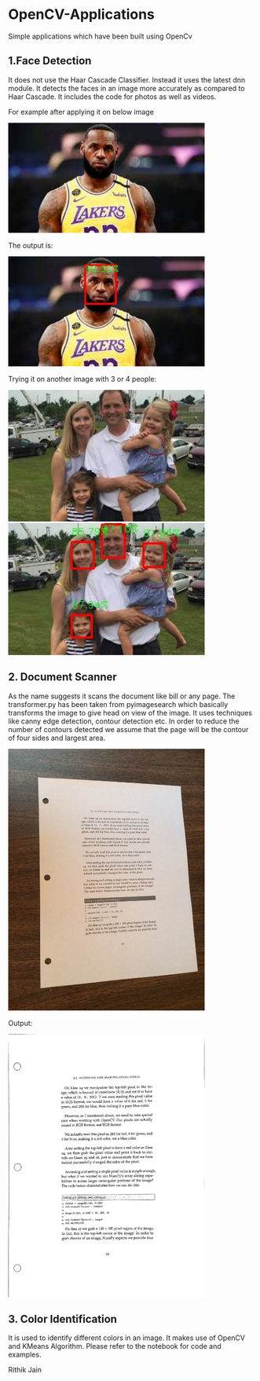 # OpenCV-Applications
Simple applications which have been built using OpenCv

## 1.Face Detection
It does not use the Haar Cascade Classifier. Instead it uses the latest dnn module. It detects the faces in an image more accurately as compared to Haar Cascade. It includes the code for photos as well as videos.

For example after applying it on below image

<img src = "face_detection/examples/james.jpg" width=400>

The output is:

<img src = "face_detection/examples/Output_james.jpeg" width=400>

Trying it on another image with 3 or 4 people:

<img src = "face_detection/examples/example1.jpg" width=400>

<img src = "face_detection/examples/Output2.jpeg" width=400>

## 2. Document Scanner
As the name suggests it scans the document like bill or any page. The transformer.py has been taken from pyimagesearch which basically transforms the image to give head on view of the image. It uses techniques like canny edge detection, contour detection etc. In order to reduce the number of contours detected we assume that the page will be the contour of four sides and largest area.

<img src = "document_scanner/page.jpg" width=400>

Output:

<img src = "document_scanner/page_output.jpeg" width=400>

## 3. Color Identification
It is used to identify different colors in an image. It makes use of OpenCV and KMeans Algorithm. Please refer to the notebook for code and examples.


Rithik Jain
